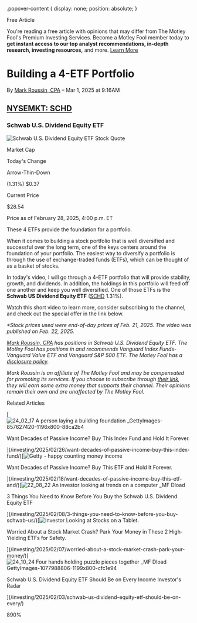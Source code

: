 .popover-content { display: none; position: absolute; }

Free Article[](#)

You're reading a free article with opinions that may differ from The Motley Fool's Premium Investing Services. Become a Motley Fool member today to **get instant access to our top analyst recommendations, in-depth research, investing resources,** and more. [Learn More](https://www.fool.com/mms/mark/op-free-tbox-art)

Building a 4-ETF Portfolio
==========================

By [Mark Roussin, CPA](/author/20589/) – Mar 1, 2025 at 9:16AM

[NYSEMKT: SCHD](/quote/nysemkt/schd/)
-------------------------------------

### Schwab U.S. Dividend Equity ETF

![Schwab U.S. Dividend Equity ETF Stock Quote](https://g.foolcdn.com/art/companylogos/mark/SCHD.png)

Market Cap

Today's Change

Arrow-Thin-Down

(1.31%) $0.37

Current Price

$28.54

Price as of February 28, 2025, 4:00 p.m. ET

These 4 ETFs provide the foundation for a portfolio.

When it comes to building a stock portfolio that is well diversified and successful over the long term, one of the keys centers around the foundation of your portfolio. The easiest way to diversify a portfolio is through the use of exchange-traded funds (ETFs), which can be thought of as a basket of stocks.

In today's video, I will go through a 4-ETF portfolio that will provide stability, growth, and dividends. In addition, the holdings in this portfolio will feed off one another and keep you well diversified. One of those ETFs is the **Schwab US Dividend Equity ETF** ([SCHD](/quote/nysemkt/schd/) 1.31%).

Watch this short video to learn more, consider subscribing to the channel, and check out the special offer in the link below.

_\*Stock prices used were end-of-day prices of Feb. 21, 2025. The video was published on Feb. 22, 2025._

_[Mark Roussin, CPA](https://www.fool.com/author/20589/) has positions in Schwab U.S. Dividend Equity ETF. The Motley Fool has positions in and recommends Vanguard Index Funds-Vanguard Value ETF and Vanguard S&P 500 ETF. The Motley Fool has a [disclosure policy](https://www.fool.com/legal/fool-disclosure-policy/)._

_Mark Roussin is an affiliate of The Motley Fool and may be compensated for promoting its services. If you choose to subscribe through [their link](https://fool.com/mark), they will earn some extra money that supports their channel. Their opinions remain their own and are unaffected by The Motley Fool._

Related Articles

[![24_02_17 A person laying a building foundation _GettyImages-857627420-1196x800-88ca2b4](https://g.foolcdn.com/image/?url=https%3A%2F%2Fg.foolcdn.com%2Feditorial%2Fimages%2F808749%2F24_02_17-a-person-laying-a-building-foundation-_gettyimages-857627420-1196x800-88ca2b4.jpg&op=resize&w=92&h=52)

Want Decades of Passive Income? Buy This Index Fund and Hold It Forever.

](/investing/2025/02/26/want-decades-of-passive-income-buy-this-index-fund/)[![Getty - happy counting money income](https://g.foolcdn.com/image/?url=https%3A%2F%2Fg.foolcdn.com%2Feditorial%2Fimages%2F806982%2Fgetty-happy-counting-money-income.jpg&op=resize&w=92&h=52)

Want Decades of Passive Income? Buy This ETF and Hold It Forever.

](/investing/2025/02/18/want-decades-of-passive-income-buy-this-etf-and/)[![22_08_22 An investor looking at trends on a computer _MF Dload](https://g.foolcdn.com/image/?url=https%3A%2F%2Fg.foolcdn.com%2Feditorial%2Fimages%2F806557%2F22_08_22-an-investor-looking-at-trends-on-a-computer-_mf-dload.jpg&op=resize&w=92&h=52)

3 Things You Need to Know Before You Buy the Schwab U.S. Dividend Equity ETF

](/investing/2025/02/08/3-things-you-need-to-know-before-you-buy-schwab-us/)[![Investor Looking at Stocks on a Tablet.](https://g.foolcdn.com/image/?url=https%3A%2F%2Fg.foolcdn.com%2Feditorial%2Fimages%2F806071%2Finvestor-looking-at-stocks-on-a-tablet.jpg&op=resize&w=92&h=52)

Worried About a Stock Market Crash? Park Your Money in These 2 High-Yielding ETFs for Safety.

](/investing/2025/02/07/worried-about-a-stock-market-crash-park-your-money/)[![24_10_24 Four hands holding puzzle pieces together _MF Dload GettyImages-1077988806-1199x800-cfc1e94](https://g.foolcdn.com/image/?url=https%3A%2F%2Fg.foolcdn.com%2Feditorial%2Fimages%2F805713%2F24_10_24-four-hands-holding-puzzle-pieces-together-_mf-dload-gettyimages-1077988806-1199x800-cfc1e94.jpg&op=resize&w=92&h=52)

Schwab U.S. Dividend Equity ETF Should Be on Every Income Investor's Radar

](/investing/2025/02/03/schwab-us-dividend-equity-etf-should-be-on-every/)

890%